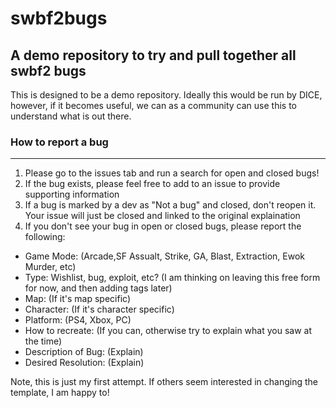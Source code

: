 # swbf2bugs
A demo repository to try and pull together all swbf2 bugs
------
This is designed to be a demo repository. Ideally this would be run by DICE, however, if it becomes useful, we can as a community can use this to understand what is out there. 

### How to report a bug
-----
1. Please go to the issues tab and run a search for open and closed bugs!
2. If the bug exists, please feel free to add to an issue to provide supporting information
3. If a bug is marked by a dev as "Not a bug" and closed, don't reopen it. Your issue will just be closed and linked to the original explaination
4. If you don't see your bug in open or closed bugs, please report the following:

- Game Mode: (Arcade,SF Assualt, Strike, GA, Blast, Extraction, Ewok Murder, etc)
- Type: Wishlist, bug, exploit, etc? (I am thinking on leaving this free form for now, and then adding tags later)
- Map: (If it's map specific)
- Character: (If it's character specific)
- Platform: (PS4, Xbox, PC)
- How to recreate: (If you can, otherwise try to explain what you saw at the time)
- Description of Bug: (Explain)
- Desired Resolution: (Explain)

Note, this is just my first attempt. If others seem interested in changing the template, I am happy to!


